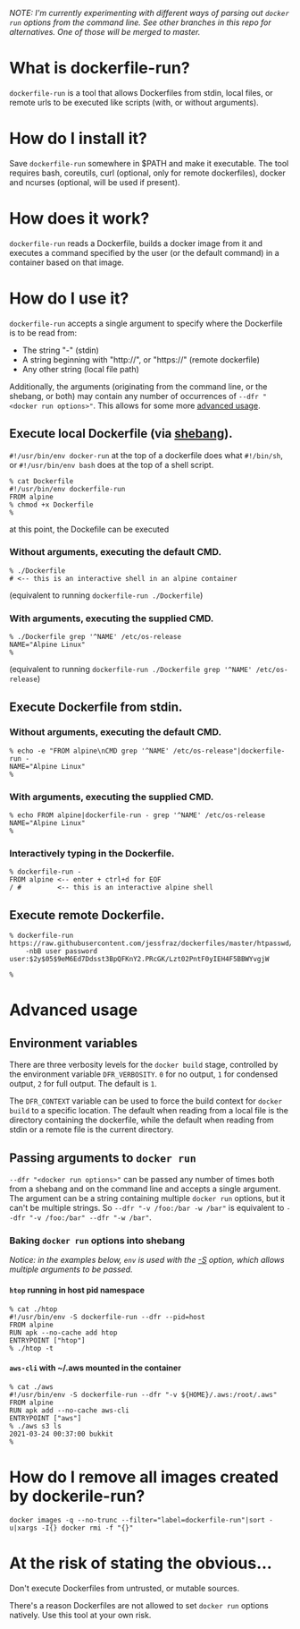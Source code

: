 _NOTE: I'm currently experimenting with different ways of parsing out `docker
run` options from the command line. See other branches in this repo for
alternatives. One of those will be merged to master._

# What is dockerfile-run?

`dockerfile-run` is a tool that allows Dockerfiles from stdin, local files, or
remote urls to be executed like scripts (with, or without arguments).

# How do I install it?

Save `dockerfile-run` somewhere in $PATH and make it executable.
The tool requires bash, coreutils, curl (optional, only for remote
dockerfiles), docker and ncurses (optional, will be used if present).

# How does it work?

`dockerfile-run` reads a Dockerfile, builds a docker image from it and executes
a command specified by the user (or the default command) in a container based
on that image.

# How do I use it?

`dockerfile-run` accepts a single argument to specify where the Dockerfile is
to be read from:
* The string "-" (stdin)
* A string beginning with "http://", or "https://" (remote dockerfile)
* Any other string (local file path)

Additionally, the arguments (originating from the command line, or the shebang,
or both) may contain any number of occurrences of `--dfr "<docker run
options>"`. This allows for some more [advanced usage](#advanced-usage).

## Execute local Dockerfile (via [shebang](https://en.wikipedia.org/wiki/Shebang_(Unix))).

`#!/usr/bin/env docker-run` at the top of a dockerfile does what `#!/bin/sh`,
or `#!/usr/bin/env bash` does at the top of a shell script.

```console
% cat Dockerfile
#!/usr/bin/env dockerfile-run
FROM alpine
% chmod +x Dockerfile
%
```

at this point, the Dockefile can be executed

### Without arguments, executing the default CMD.

```console
% ./Dockerfile
# <-- this is an interactive shell in an alpine container
```
(equivalent to running `dockerfile-run ./Dockerfile`)

### With arguments, executing the supplied CMD.
```console
% ./Dockerfile grep '^NAME' /etc/os-release
NAME="Alpine Linux"
%
```
(equivalent to running `dockerfile-run ./Dockerfile grep '^NAME' /etc/os-release`)

## Execute Dockerfile from stdin.

### Without arguments, executing the default CMD.
```console
% echo -e "FROM alpine\nCMD grep '^NAME' /etc/os-release"|dockerfile-run -
NAME="Alpine Linux"
%
```

### With arguments, executing the supplied CMD.
```console
% echo FROM alpine|dockerfile-run - grep '^NAME' /etc/os-release 
NAME="Alpine Linux"
%
```

### Interactively typing in the Dockerfile.
```console
% dockerfile-run -
FROM alpine <-- enter + ctrl+d for EOF
/ #         <-- this is an interactive alpine shell
```

## Execute remote Dockerfile.

```console
% dockerfile-run https://raw.githubusercontent.com/jessfraz/dockerfiles/master/htpasswd/Dockerfile\
    -nbB user password
user:$2y$05$9eM6Ed7Ddsst3BpQFKnY2.PRcGK/Lzt02PntF0yIEH4F5BBWYvgjW

%
```

# Advanced usage

## Environment variables

There are three verbosity levels for the `docker build` stage, controlled by
the environment variable `DFR_VERBOSITY`. `0` for no output, `1` for condensed
output, `2` for full output. The default is `1`.

The `DFR_CONTEXT` variable can be used to force the build context for `docker
build` to a specific location. The default when reading from a local file is
the directory containing the dockerfile, while the default when reading from
stdin or a remote file is the current directory.

## Passing arguments to `docker run`

`--dfr "<docker run options>"` can be passed any number of times both from a
shebang and on the command line and accepts a single argument. The argument can
be a string containing multiple `docker run` options, but it can't be multiple
strings. So `--dfr "-v /foo:/bar -w /bar"` is equivalent to `--dfr "-v
/foo:/bar" --dfr "-w /bar"`.

### Baking `docker run` options into shebang

_Notice: in the examples below, `env` is used with the
[-S](https://www.gnu.org/software/coreutils/manual/html_node/env-invocation.html#g_t_002dS_002f_002d_002dsplit_002dstring-usage-in-scripts)
option, which allows multiple arguments to be passed._

#### `htop` running in host pid namespace

```console
% cat ./htop
#!/usr/bin/env -S dockerfile-run --dfr --pid=host
FROM alpine
RUN apk --no-cache add htop
ENTRYPOINT ["htop"]
% ./htop -t
```

#### `aws-cli` with ~/.aws mounted in the container

```console
% cat ./aws
#!/usr/bin/env -S dockerfile-run --dfr "-v ${HOME}/.aws:/root/.aws"
FROM alpine
RUN apk add --no-cache aws-cli
ENTRYPOINT ["aws"]
% ./aws s3 ls
2021-03-24 00:37:00 bukkit
%
```

# How do I remove all images created by dockerile-run?

```shell
docker images -q --no-trunc --filter="label=dockerfile-run"|sort -u|xargs -I{} docker rmi -f "{}"
```

# At the risk of stating the obvious...

Don't execute Dockerfiles from untrusted, or mutable sources.

There's a reason Dockerfiles are not allowed to set `docker run` options
natively. Use this tool at your own risk.
